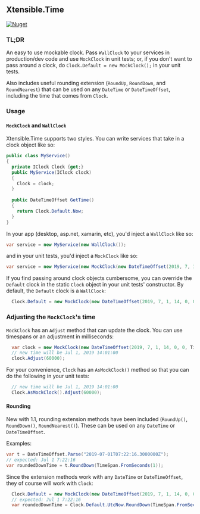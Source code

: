 ## Xtensible.Time
[![Nuget](https://img.shields.io/nuget/dt/Xtensible.Time.Clock.svg?logo=Nuget&style=flat-square)](https://www.nuget.org/packages/Xtensible.Time.Clock)
### TL;DR
An easy to use mockable clock. Pass `WallClock` to your services in production/dev code and use `MockClock` in unit tests; or, if you don't want to pass around a clock, do `Clock.Default = new MockClock();` in your unit tests.

Also includes useful rounding extension (`RoundUp`, `RoundDown`, and `RoundNearest`) that can be used on any `DateTime` or `DateTimeOffset`, including the time that comes from `Clock`.

### Usage
#### `MockClock` and `WallClock`
Xtensible.Time supports two styles.  You can write services that take in a clock object like so:
```csharp
public class MyService()
{
  private IClock Clock {get;}
  public MyService(IClock clock)
  {
    Clock = clock;
  }
  
  public DateTimeOffset GetTime()
  {
    return Clock.Default.Now;
  }
}
```

In your app (desktop, asp.net, xamarin, etc), you'd inject a `WallClock` like so:
```csharp
var service = new MyService(new WallClock());
```
and in your unit tests, you'd inject a `MockClock` like so:
```csharp
var service = new MyService(new MockClock(new DateTimeOffset(2019, 7, 1, 14, 0, 0, TimeSpan.Zero)));
```

If you find passing around clock objects cumbersome, you can override the `Default` clock in the static `Clock` object in your unit tests' constructor.  By default, the `Default` clock is a `WallClock`:
```csharp
  Clock.Default = new MockClock(new DateTimeOffset(2019, 7, 1, 14, 0, 0, TimeSpan.Zero));
```

### Adjusting the `MockClock`'s time
`MockClock` has an `Adjust` method that can update the clock.  You can use timespans or an adjustment in milliseconds:
```csharp
  var clock = new MockClock(new DateTimeOffset(2019, 7, 1, 14, 0, 0, TimeSpan.Zero));
  // new time will be Jul 1, 2019 14:01:00
  clock.Adjust(60000);
```

For your convenience, `Clock` has an `AsMockClock()` method so that you can do the following in your unit tests:
```csharp
  // new time will be Jul 1, 2019 14:01:00
  Clock.AsMockClock().Adjust(60000);
```

#### Rounding
New with 1.1, rounding extension methods have been included (`RoundUp()`, `RoundDown()`, `RoundNearest()`).  These can be used on any `DateTime` or `DateTimeOffset`.

Examples:
```csharp
var t = DateTimeOffset.Parse("2019-07-01T07:22:16.3000000Z");
// expected: Jul 1 7:22:16
var roundedDownTime = t.RoundDown(TimeSpan.FromSeconds(1));
```

Since the extension methods work with any `DateTime` or `DateTimeOffset`, they of course will work with `Clock`:
```csharp
  Clock.Default = new MockClock(new DateTimeOffset(2019, 7, 1, 14, 0, 0, TimeSpan.Zero));
  // expected: Jul 1 7:22:16
  var roundedDownTime = Clock.Default.UtcNow.RoundDown(TimeSpan.FromSeconds(1));
```
